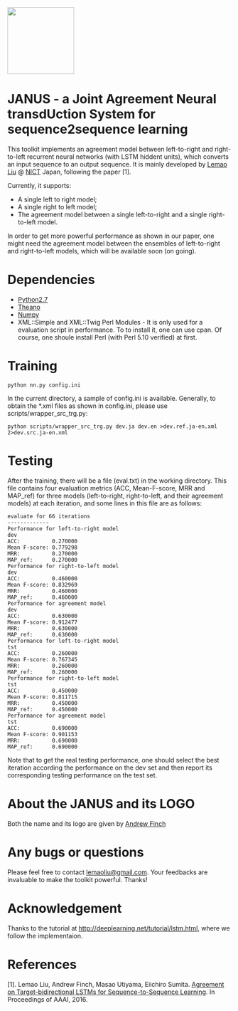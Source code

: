 
<img width="150" height="150" src="https://cloud.githubusercontent.com/assets/9007148/12938904/e25b103a-cffc-11e5-8a29-709a88c9550e.png"/>


# JANUS - a Joint Agreement Neural transdUction System for sequence2sequence learning

This toolkit implements an agreement model between left-to-right and right-to-left recurrent neural networks (with LSTM hiddent units), which converts an input sequence to an output sequence.
It is mainly developed by [Lemao Liu](https://sites.google.com/site/lemaoliu/) @ [NICT](http://www.nict.go.jp/en/univ-com/) Japan, following the paper [1].

Currently, it supports:
- A single left to right model;
- A single right to left model;
- The agreement model between a single left-to-right and a single right-to-left model.

In order to get more powerful performance as shown in our paper, one might need the agreement model between the ensembles of left-to-right and right-to-left models, which will be available soon (on going). 


# Dependencies
- [Python2.7](https://www.python.org/download/releases/2.7/)
- [Theano](https://github.com/Theano/Theano)
- [Numpy](http://www.numpy.org/)
- XML::Simple and XML::Twig Perl Modules -
  It is only used for a evaluation script in performance. To to install it, one can use cpan. Of course, one shoule install   Perl (with Perl 5.10 verified) at first.



# Training
```
python nn.py config.ini
```
In the current directory, a sample of config.ini is available.
Generally, to obtain the *.xml files as shown in config.ini, please use scripts/wrapper_src_trg.py:
```
python scripts/wrapper_src_trg.py dev.ja dev.en >dev.ref.ja-en.xml 2>dev.src.ja-en.xml
```

# Testing
After the training, there will be a file (eval.txt) in the working directory. 
This file contains four evaluation metrics (ACC, Mean-F-score, MRR and MAP_ref) for three models (left-to-right, right-to-left, and their agreement models) at each iteration, and some lines in this file are as follows:
```
evaluate for 66 iterations
-------------
Performance for left-to-right model
dev
ACC:          0.270000
Mean F-score: 0.779298
MRR:          0.270000
MAP_ref:      0.270000
Performance for right-to-left model
dev
ACC:          0.460000
Mean F-score: 0.832969
MRR:          0.460000
MAP_ref:      0.460000
Performance for agreement model
dev
ACC:          0.630000
Mean F-score: 0.912477
MRR:          0.630000
MAP_ref:      0.630000
Performance for left-to-right model
tst
ACC:          0.260000
Mean F-score: 0.767345
MRR:          0.260000
MAP_ref:      0.260000
Performance for right-to-left model
tst
ACC:          0.450000
Mean F-score: 0.811715
MRR:          0.450000
MAP_ref:      0.450000
Performance for agreement model
tst
ACC:          0.690000
Mean F-score: 0.901153
MRR:          0.690000
MAP_ref:      0.690000
```
Note that to get the real testing performance, one should select the best iteration according the performance on the dev set and then report its corresponding testing performance on the test set.

# About the JANUS and its LOGO
Both the name and its logo are given by [Andrew Finch](http://www.andrewfinch.com/)


# Any bugs or questions
Please feel free to contact lemaoliu@gmail.com. Your feedbacks are invaluable to make the toolkit powerful. Thanks!

# Acknowledgement
Thanks to the tutorial at http://deeplearning.net/tutorial/lstm.html, where we follow the implementaion.

# References
[1]. Lemao Liu, Andrew Finch, Masao Utiyama, Eiichiro Sumita. [Agreement on Target-bidirectional LSTMs for Sequence-to-Sequence Learning](https://docs.google.com/viewer?a=v&pid=sites&srcid=ZGVmYXVsdGRvbWFpbnxsZW1hb2xpdXxneDo0ZTdmOWJlN2U3ZDAwMDFi). In Proceedings of AAAI, 2016.



